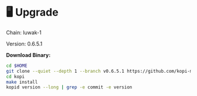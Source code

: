 # 🖥️ Upgrade

Chain: luwak-1

Version: 0.6.5.1

**Download Binary:**

```bash
cd $HOME
git clone --quiet --depth 1 --branch v0.6.5.1 https://github.com/kopi-money/kopi.git
cd kopi
make install
kopid version --long | grep -e commit -e version
```
